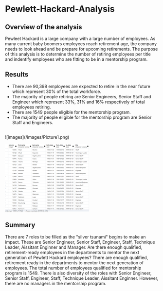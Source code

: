 # Pewlett-Hackard-Analysis
## Overview of the analysis 
Pewleet Hackard is a large company with a large number of employees. As many current baby boomers employees reach retirement age,  the company needs to look ahead and be prepare for upcoming retirements. 
The purpose of this analysis is to determine the number of retiring employees per title and indentify employees who are fitting to be in a mentorship program. 

## Results 

* There are 90,398 employees are expected to retire in the near future which represent 30% of the total workforce.
* The majority of people retiring are Senior Engineers, Senior Staff and Engineer which represent 33%, 31% and 16% respectively of total employees retiring.
* There are 1549 people eligible for the mentorship program. 
* The majority of people eligible for the mentorship program are Senior Staff and Engineers. 
</br>
![images](/images/Picture1.png)
</br>

![images](/images/Picture2.png)

## Summary 

There are 7 roles to be filled as the "silver tsunami" begins to make an impact. These are Senior Engineer, Senior Staff, Engineer, Staff, Technique Leader, Aissitant Enginner and Manager.
Are there enough qualified, retirement-ready employees in the departments to mentor the next generation of Pewlett Hackard employees?
There are enough qualified, retirement ready in the departments to mentor the next generation of employees. The total number of employees qualified for mentorship program is 1549. There is also diversity of the roles with Senior Engineer, Senior Staff, Engineer, Staff, Technique Leader, Aissitant Enginner. However, there are no managers in the mentorship program. 
